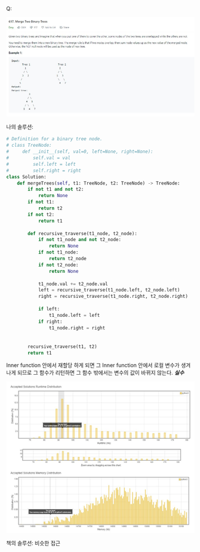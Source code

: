 Q:

![](./Figure/617(1).JPG)



나의 솔루션:

```python 
# Definition for a binary tree node.
# class TreeNode:
#     def __init__(self, val=0, left=None, right=None):
#         self.val = val
#         self.left = left
#         self.right = right
class Solution:
    def mergeTrees(self, t1: TreeNode, t2: TreeNode) -> TreeNode:
        if not t1 and not t2:
            return None
        if not t1:
            return t2
        if not t2:
            return t1

        def recursive_traverse(t1_node, t2_node):
            if not t1_node and not t2_node:
                return None
            if not t1_node:
                return t2_node
            if not t2_node:
                return None
            
            t1_node.val += t2_node.val
            left = recursive_traverse(t1_node.left, t2_node.left)
            right = recursive_traverse(t1_node.right, t2_node.right)
            
            if left:
                t1_node.left = left
            if right:
                t1_node.right = right
            
            
        recursive_traverse(t1, t2)
        return t1
```

Inner function 안에서 재할당 하게 되면 그 Inner function 안에서 로컬 변수가 생겨나게 되므로 그 함수가 리턴하면 그 함수 밖에서는 변수의 값이 바뀌지 않는다. <b>*실수*</b>



![](./Figure/617(2).JPG)



책의 솔루션:
비슷한 접근